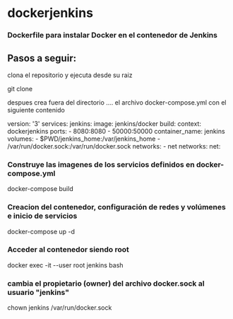 # dockerjenkins

### Dockerfile para instalar Docker en el contenedor de Jenkins

## Pasos a seguir:

clona el repositorio y ejecuta desde su raiz 

git clone 

despues crea fuera del directorio ....
el archivo docker-compose.yml
con el siguiente contenido

version: '3'
services:
  jenkins:
    image: jenkins/docker
    build:
      context: dockerjenkins
    ports:
      - 8080:8080
      - 50000:50000
    container_name: jenkins
    volumes:
      - $PWD/jenkins_home:/var/jenkins_home
      - /var/run/docker.sock:/var/run/docker.sock
    networks:
      - net
networks:
  net:

### Construye las imagenes de los servicios definidos en docker-compose.yml
docker-compose build

### Creacion del contenedor, configuración de redes y volúmenes e inicio de servicios
docker-compose up -d

### Acceder al contenedor siendo root
docker exec -it --user root jenkins bash

### cambia el propietario (owner) del archivo docker.sock al usuario "jenkins"
chown jenkins /var/run/docker.sock

